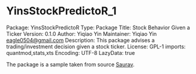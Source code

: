 # YinsStockPredictoR_1

Package: YinsStockPredictoR
Type: Package
Title: Stock Behavior Given a Ticker
Version: 0.1.0
Author: Yiqiao Yin
Maintainer: Yiqiao Yin <eagle0504@gmail.com>
Description: This package advises a trading/investment decision given a stock ticker.
License: GPL-1
imports: quantmod,stats,xts
Encoding: UTF-8
LazyData: true

The package is a sample taken from source [Saurav](https://www.analyticsvidhya.com/blog/2017/03/create-packages-r-cran-github/).
